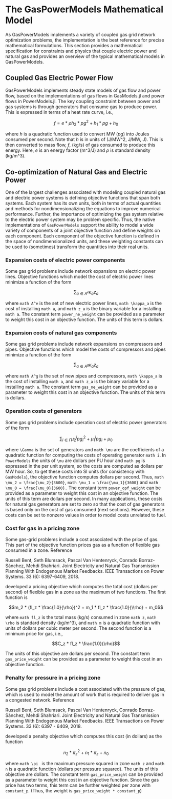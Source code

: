 # The GasPowerModels Mathematical Model
As GasPowerModels implements a variety of coupled gas grid network optimization problems, the implementation is the best reference for precise mathematical formulations.
This section provides a mathematical specification for constraints and physics that couple electric power and natural gas and provides an overview of the typical mathematical models in GasPowerModels.


## Coupled Gas Electric Power Flow
GasPowerModels implements steady state models of gas flow and power flow, based on the implementations of gas flows in GasModels.jl and power flows in PowerModels.jl.
The key coupling constraint between power and gas systems is through generators that consume gas to produce power.
This is expressed in terms of a heat rate curve, i.e.,
```math
f = e * \rho h_2 * pg^2 + h_1 * pg + h_0
```
where $h$ is a quadratic function used to convert MW ($pg$) into Joules consumed per second.
Note that $h$ is in units of (J/MW^2, J/MW, J).
This is then converted to mass flow, $f$, (kg/s) of gas consumed to produce this energy.
Here, $e$ is an energy factor (m^3/J) and $\rho$ is standard density (kg/m^3).

## Co-optimization of Natural Gas and Electric Power
One of the largest challenges associated with modeling coupled natural gas and electric power systems is defining objective functions that span both systems.
Each system has its own units, both in terms of actual quantities and methods for nondimensionalizing the equations to improve numerical performance.
Further, the importance of optimizing the gas system relative to the electric power system may be problem specific.
Thus, the native implementations of ``GasPowerModels`` support the ability to model a wide variety of components of a joint objective function and define weights on each component.
Each component of the objective function is defined in the space of nondimensionalized units, and these weighting constants can be used to (sometimes) transform the quantities into their real units.

### Expansion costs of electric power components

Some gas grid problems include network expansions on electric power lines.
Objective functions which model the cost of electric power lines minimize a function of the form
```math
 \sum_{a \in A^e} \kappa_{a} z_{a}
```
where ```math A^e``` is the set of new electric power lines, ```math \kappa_a``` is the cost of installing ```math a```, and ```math z_a``` is the binary variable for a installing ```math a```.
The constant term ``power_ne_weight`` can be provided as a parameter to weight this cost in an objective function.
The units of this term is dollars.

### Expansion costs of natural gas components

Some gas grid problems include network expansions on compressors and pipes.
Objective functions which model the costs of compressors and pipes minimize a function of the form
```math
 \sum_{a \in A^g} \kappa_{a} z_{a}
```
where ```math A^g``` is the set of new pipes and compressors, ```math \kappa_a``` is the cost of installing ```math a```, and ```math z_a``` is the binary variable for a installing ```math a```.
The constant term ``gas_ne_weight`` can be provided as a parameter to weight this cost in an objective function.
The units of this term is dollars.

### Operation costs of generators

Some gas grid problems include operation cost of electric power generators of the form
```math
\sum_{i \in \Gamma} \mu_2^i pg^2_i + \mu_1^i pg_i + \mu_0
```
where ```\Gamma``` is the set of generators and ```math \mu``` are the coefficients of a quadratic function for computing the costs of operating generator ```math i```. 
In ```PowerModels``` the units of ```\mu``` are dollars per PU hour and ```math pg``` is expressed in the per unit system, so the costs are computed as dollars per MW hour.
So, to get these costs into SI units (for consistency with ``GasModels``), the objective function computes dollars per second.
Thus, ```math \mu_2 = \frac{\mu_2}{3600}```, ```math \mu_1 = \frac{\mu_1}{3600}``` and ```math \mu_0 = \frac{\mu_0}{3600}.```
The constant term ``power_opf_weight`` can be provided as a parameter to weight this cost in an objective function.
The units of this term are dollars per second.
In many applications, these costs for natural gas generators are set to zero so that the cost of gas generators is based only on the cost of gas consumed (next sections).
However, these costs can be set to nonzero values in order to model costs unrelated to fuel.

### Cost for gas in a pricing zone

Some gas-grid problems include a cost associated with the price of gas.
This part of the objective function prices gas as a function of flexible gas consumed in a zone. Reference

Russell Bent, Seth Blumsack, Pascal Van Hentenryck, Conrado Borraz-Sánchez, Mehdi Shahriari. Joint Electricity and Natural Gas Transmission Planning With Endogenous Market Feedbacks. IEEE Transactions on Power Systems. 33 (6):  6397-6409, 2018.

developed a pricing objective which computes the total cost (dollars per second) of flexible gas in a zone as the maximum of two functions.
The first function is
```math
m_2 * (fl_z * \frac{1.0}{\rho})^2 + m_1 * fl_z * \frac{1.0}{\\rho} + m_0
```
where ```math fl_z``` is the total mass (kg/s) consumed in zone ```math z```, ```math \rho``` is standard density (kg/m^3), and ```math m``` is a quadratic function with units of dollars per cubic meter per second.
The second function is a minimum price for gas, i.e.,
```math
C_z * fl_z * \frac{1.0}{\rho}
```
The units of this objective are dollars per second.
The constant term ``gas_price_weight`` can be provided as a parameter to weight this cost in an objective function.

### Penalty for pressure in a pricing zone
Some gas grid problems include a cost associated with the pressure of gas, which is used to model the amount of work that is required to deliver gas in a congested network. Reference

Russell Bent, Seth Blumsack, Pascal Van Hentenryck, Conrado Borraz-Sánchez, Mehdi Shahriari. Joint Electricity and Natural Gas Transmission Planning With Endogenous Market Feedbacks. IEEE Transactions on Power Systems. 33 (6):  6397 - 6409, 2018.

developed a penalty objective which computes this cost (in dollars) as the function
```math
n_2 * \pi_z^2 + n_1 * \pi_z + n_0
```
where  ```math \pi ``` is the maximum pressure squared in zone ```math z``` and ```math n``` is a quadratic function (dollars per pressure squared).
The units of this objective are dollars.
The constant term ``gas_price_weight`` can be provided as a parameter to weight this cost in an objective function.
Since the gas price has two terms, this term can be further weighted per zone with ``constant_p``.
(Thus, the weight is ``gas_price_weight * constant_p``)